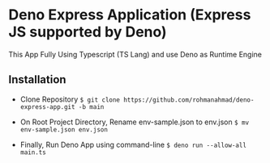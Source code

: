 # Deno Express Application (Express JS supported by Deno)

This App Fully Using Typescript (TS Lang) and use Deno as Runtime Engine

## Installation
- Clone Repository
```$ git clone https://github.com/rohmanahmad/deno-express-app.git -b main```

- On Root Project Directory, Rename env-sample.json to env.json
```$ mv env-sample.json env.json```

- Finally, Run Deno App using command-line
```$ deno run --allow-all main.ts```